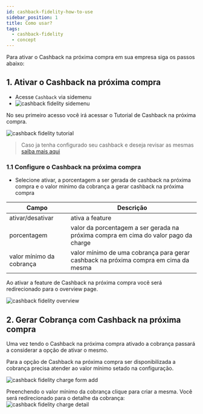```yaml
---
id: cashback-fidelity-how-to-use
sidebar_position: 1
title: Como usar?
tags:
  - cashback-fidelity
  - concept
---
```


Para ativar o Cashback na próxima compra em sua empresa siga os passos abaixo:

## 1. Ativar o Cashback na próxima compra

- Acesse `Cashback` via sidemenu
- ![cashback fidelity sidemenu](/img/cashback/cashback-sidemenu.png)

No seu primeiro acesso você irá acessar o Tutorial de Cashback na próxima compra.

![cashback fidelity tutorial](/img/cashback/cashback-tutorial.png)

> Caso ja tenha configurado seu cashback e deseja revisar as mesmas [saiba mais aqui](/docs/cashback-fidelity/cashback-fidelity-how-to-config)

### 1.1 Configure o Cashback na próxima compra

- Selecione ativar, a porcentagem a ser gerada de cashback na próxima compra e o valor minimo da cobrança a gerar cashback na próxima compra

| Campo                    | Descrição                                                                           |
| ------------------------ | ----------------------------------------------------------------------------------- |
| ativar/desativar         | ativa a feature                                                                     |
| porcentagem              | valor da porcentagem a ser gerada na próxima compra em cima do valor pago da charge |
| valor mínimo da cobrança | valor mínimo de uma cobrança para gerar cashback na próxima compra em cima da mesma |

Ao ativar a feature de Cashback na próxima compra você será redirecionado para o overview page.

![cashback fidelity overview](/img/cashback-fidelity/cashback-fidelity-overview.png)

## 2. Gerar Cobrança com Cashback na próxima compra

Uma vez tendo o Cashback na próxima compra ativado a cobrança passará a considerar a opção de ativar o mesmo.

Para a opção de Cashback na próxima compra ser disponibilizada a cobrança precisa atender ao valor mínimo setado na configuração.

![cashback fidelity charge form add](/img/cashback-fidelity/cashback-fidelity-charge-create-add-collapsible.png)

Preenchendo o valor mínimo da cobrança clique para criar a mesma. Você será redirecionado para o detalhe da cobrança:
![cashback fidelity charge detail](/img/cashback-fidelity/cashback-fidelity-charge-detail.png)
